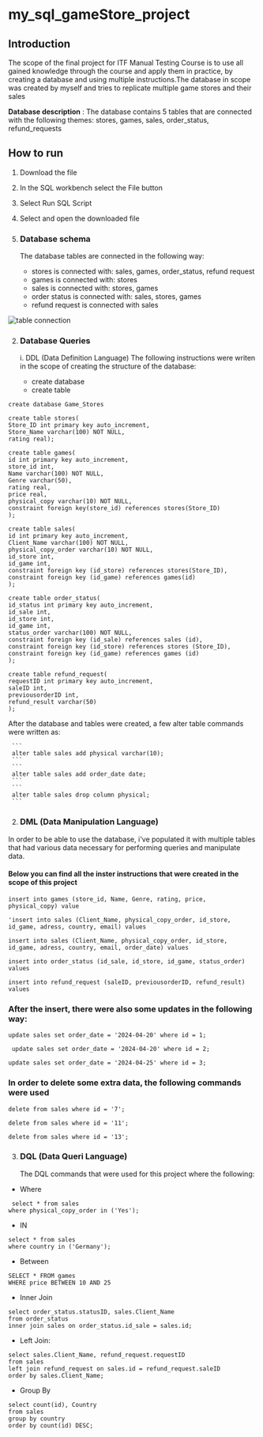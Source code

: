 # my_sql_gameStore_project



## Introduction

The scope of the final project for ITF Manual Testing Course is to use all gained knowledge through the course and apply them in practice, by creating a database and using multiple instructions.The database in scope was created by myself and tries to replicate multiple game stores and their sales

**Database description** : The database contains 5 tables that are connected with the following themes: stores, games, sales, order_status, refund_requests

## How to run
1. Download the file
2. In the SQL workbench select the File button
3. Select Run SQL Script
4. Select and open the downloaded file

1. ### Database schema

   The database tables are connected in the following way:
   - stores is connected with: sales, games, order_status, refund request
   - games is connected with: stores
   - sales is connected with: stores, games
   - order status is connected with: sales, stores, games
   - refund request is connected with sales


![table connection](https://github.com/user-attachments/assets/cec289f6-0c06-443d-b935-8c4e2440643f)


2. ### Database Queries

   i. DDL (Data Definition Language)
     The following instructions were writen in the scope of creating the structure of the database:
   - create database 
   - create table
     
 ```
create database Game_Stores
```
```
create table stores(
Store_ID int primary key auto_increment,
Store_Name varchar(100) NOT NULL,
rating real);
```
```
create table games(
id int primary key auto_increment,
store_id int,
Name varchar(100) NOT NULL,
Genre varchar(50),
rating real,
price real,
physical_copy varchar(10) NOT NULL,
constraint foreign key(store_id) references stores(Store_ID)
);
```
```
create table sales(
id int primary key auto_increment,
Client_Name varchar(100) NOT NULL,
physical_copy_order varchar(10) NOT NULL,
id_store int,
id_game int,
constraint foreign key (id_store) references stores(Store_ID),
constraint foreign key (id_game) references games(id)
);
```
```
create table order_status(
id_status int primary key auto_increment,
id_sale int,
id_store int,
id_game int,
status_order varchar(100) NOT NULL,
constraint foreign key (id_sale) references sales (id),
constraint foreign key (id_store) references stores (Store_ID),
constraint foreign key (id_game) references games (id)
);
```

```
create table refund_request(
requestID int primary key auto_increment,
saleID int,
previousorderID int,
refund_result varchar(50)
);
```

     
  After the database and tables were created, a few alter table commands were written as:
  
     ``` 
     alter table sales add physical varchar(10); 
     ```
     ``` 
     alter table sales add order_date date;
     ```
     ``` 
     alter table sales drop column physical;
     ```
    
2. ### DML (Data Manipulation Language)
  In order to be able to use the database, i've populated it with multiple tables that had various data necessary for performing queries and manipulate data.

 #### Below you can find all the inster instructions that were created in the scope of this project
```
insert into games (store_id, Name, Genre, rating, price, physical_copy) value
```
```
'insert into sales (Client_Name, physical_copy_order, id_store, id_game, adress, country, email) values
```
```
insert into sales (Client_Name, physical_copy_order, id_store, id_game, adress, country, email, order_date) values
```
```
insert into order_status (id_sale, id_store, id_game, status_order) values
```
```
insert into refund_request (saleID, previousorderID, refund_result) values
```

###   After the insert, there were also some updates in the following way:
```
update sales set order_date = '2024-04-20' where id = 1;
```
```
 update sales set order_date = '2024-04-20' where id = 2;
```
```
update sales set order_date = '2024-04-25' where id = 3;
```
### In order to delete some extra data, the following commands were used

```
delete from sales where id = '7';
```
```
delete from sales where id = '11';
```
```
delete from sales where id = '13';
```


 3. ### DQL (Data Queri Language)
    The DQL commands that were used for this project where the following:
    
- Where

 ```
  select * from sales 
where physical_copy_order in ('Yes');
```

- IN

```
select * from sales 
where country in ('Germany');
```
  
- Between

```
SELECT * FROM games
WHERE price BETWEEN 10 AND 25
```

- Inner Join

```
select order_status.statusID, sales.Client_Name
from order_status
inner join sales on order_status.id_sale = sales.id;
```
  
- Left Join:

```
select sales.Client_Name, refund_request.requestID
from sales
left join refund_request on sales.id = refund_request.saleID
order by sales.Client_Name;
```
  
- Group By
```
select count(id), Country
from sales
group by country
order by count(id) DESC;
```

 

  
    
